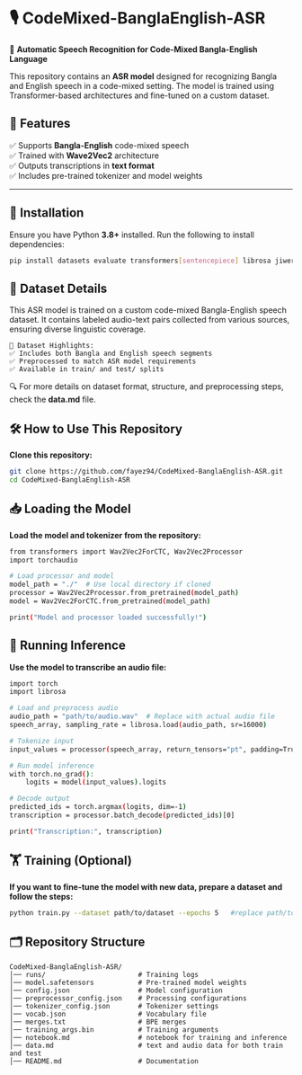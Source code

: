 # 🎙️ CodeMixed-BanglaEnglish-ASR
🚀 **Automatic Speech Recognition for Code-Mixed Bangla-English Language**

This repository contains an **ASR model** designed for recognizing Bangla and English speech in a code-mixed setting. The model is trained using Transformer-based architectures and fine-tuned on a custom dataset.

## 📌 **Features**
✅ Supports **Bangla-English** code-mixed speech  
✅ Trained with **Wave2Vec2** architecture  
✅ Outputs transcriptions in **text format**  
✅ Includes pre-trained tokenizer and model weights  

---

## 🔧 **Installation**
Ensure you have Python **3.8+** installed. Run the following to install dependencies:

```sh
pip install datasets evaluate transformers[sentencepiece] librosa jiwer bangla-python collection openpyxl
```

## 📂 Dataset Details

This ASR model is trained on a custom code-mixed Bangla-English speech dataset. It contains labeled audio-text pairs collected from various sources, ensuring diverse linguistic coverage.

```
📌 Dataset Highlights:
✅ Includes both Bangla and English speech segments
✅ Preprocessed to match ASR model requirements
✅ Available in train/ and test/ splits
```
🔍 For more details on dataset format, structure, and preprocessing steps, check the **data.md** file.

## 🛠️ How to Use This Repository
**Clone this repository:**
```bash
git clone https://github.com/fayez94/CodeMixed-BanglaEnglish-ASR.git
cd CodeMixed-BanglaEnglish-ASR
```

## 📥 Loading the Model
**Load the model and tokenizer from the repository:**
```bash
from transformers import Wav2Vec2ForCTC, Wav2Vec2Processor
import torchaudio

# Load processor and model
model_path = "./"  # Use local directory if cloned
processor = Wav2Vec2Processor.from_pretrained(model_path)
model = Wav2Vec2ForCTC.from_pretrained(model_path)

print("Model and processor loaded successfully!")
```

## 🎤 Running Inference
**Use the model to transcribe an audio file:**
```bash
import torch
import librosa

# Load and preprocess audio
audio_path = "path/to/audio.wav"  # Replace with actual audio file
speech_array, sampling_rate = librosa.load(audio_path, sr=16000)

# Tokenize input
input_values = processor(speech_array, return_tensors="pt", padding=True).input_values

# Run model inference
with torch.no_grad():
    logits = model(input_values).logits

# Decode output
predicted_ids = torch.argmax(logits, dim=-1)
transcription = processor.batch_decode(predicted_ids)[0]

print("Transcription:", transcription)
```

## 🏋️ Training (Optional)
**If you want to fine-tune the model with new data, prepare a dataset and follow the steps:**
```bash
python train.py --dataset path/to/dataset --epochs 5   #replace path/to/dataset with your actual dataset path
```

## 🗂 Repository Structure
```
CodeMixed-BanglaEnglish-ASR/
│── runs/                       # Training logs
│── model.safetensors           # Pre-trained model weights
│── config.json                 # Model configuration
│── preprocessor_config.json    # Processing configurations
│── tokenizer_config.json       # Tokenizer settings
│── vocab.json                  # Vocabulary file
│── merges.txt                  # BPE merges
│── training_args.bin           # Training arguments
│── notebook.md                 # notebook for training and inference
│── data.md                     # text and audio data for both train and test
│── README.md                   # Documentation
```







